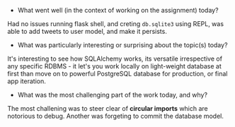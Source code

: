 - What went well (in the context of working on the assignment) today?

Had no issues running flask shell, and creting `db.sqlite3` using REPL, was able to add tweets to user model, and make it persists.

- What was particularly interesting or surprising about the topic(s) today?

It's interesting to see how SQLAlchemy works, its versatile irrespective of any specific RDBMS - it let's you work locally on light-weight database at first than move on to powerful PostgreSQL database for production, or final app iteration.  

- What was the most challenging part of the work today, and why?

The most challening was to steer clear of **circular imports** which are notorious to debug. Another was forgeting to commit the database model.
